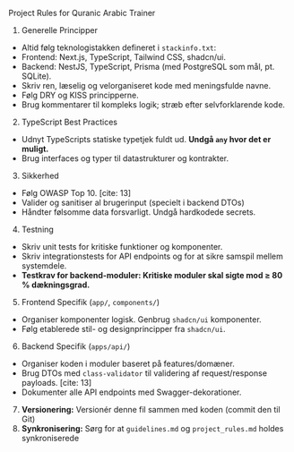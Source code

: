 Project Rules for Quranic Arabic Trainer
1. Generelle Principper
- Altid følg teknologistakken defineret i `stackinfo.txt`:
- Frontend: Next.js, TypeScript, Tailwind CSS, shadcn/ui.
- Backend: NestJS, TypeScript, Prisma (med PostgreSQL som mål, pt. SQLite).
- Skriv ren, læselig og velorganiseret kode med meningsfulde navne.
- Følg DRY og KISS principperne.
- Brug kommentarer til kompleks logik; stræb efter selvforklarende kode.

2. TypeScript Best Practices
- Udnyt TypeScripts statiske typetjek fuldt ud. **Undgå `any` hvor det er muligt.** 
- Brug interfaces og typer til datastrukturer og kontrakter.

3. Sikkerhed
- Følg OWASP Top 10. [cite: 13]
- Valider og sanitiser al brugerinput (specielt i backend DTOs)
- Håndter følsomme data forsvarligt. Undgå hardkodede secrets.

4. Testning
- Skriv unit tests for kritiske funktioner og komponenter.
- Skriv integrationstests for API endpoints og for at sikre samspil mellem systemdele.
- **Testkrav for backend-moduler: Kritiske moduler skal sigte mod ≥ 80 % dækningsgrad.**

5. Frontend Specifik (`app/`, `components/`)
- Organiser komponenter logisk. Genbrug `shadcn/ui` komponenter.
- Følg etablerede stil- og designprincipper fra `shadcn/ui`.

6.  Backend Specifik (`apps/api/`)
- Organiser koden i moduler baseret på features/domæner.
- Brug DTOs med `class-validator` til validering af request/response payloads. [cite: 13]
- Dokumenter alle API endpoints med Swagger-dekorationer.

7. **Versionering:** Versionér denne fil sammen med koden (commit den til Git)
8.  **Synkronisering:** Sørg for at `guidelines.md` og `project_rules.md` holdes synkroniserede
